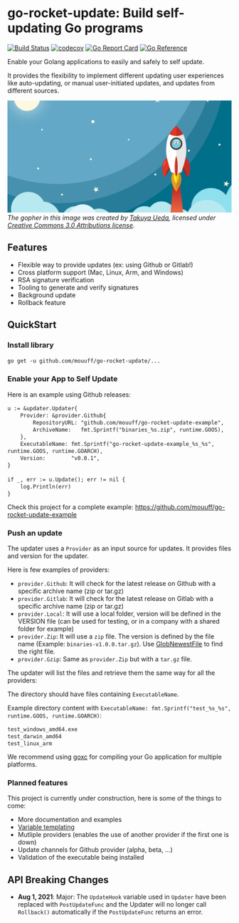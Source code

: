 # go-rocket-update: Build self-updating Go programs

[![Build Status](https://github.com/mouuff/go-rocket-update/workflows/Go/badge.svg?branch=master)](https://github.com/mouuff/go-rocket-update/actions)
[![codecov](https://codecov.io/gh/mouuff/go-rocket-update/branch/master/graph/badge.svg)](https://codecov.io/gh/mouuff/go-rocket-update)
[![Go Report Card](https://goreportcard.com/badge/github.com/mouuff/go-rocket-update)](https://goreportcard.com/report/github.com/mouuff/go-rocket-update)
[![Go Reference](https://pkg.go.dev/badge/github.com/mouuff/go-rocket-update.svg)](https://pkg.go.dev/github.com/mouuff/go-rocket-update)

Enable your Golang applications to easily and safely to self update.

It provides the flexibility to implement different updating user experiences like auto-updating, or manual user-initiated updates, and updates from different sources.

![Go rocket image](docs/social.png)
_The gopher in this image was created by [Takuya Ueda][tu], licensed under [Creative Commons 3.0 Attributions license][cc3-by]._

## Features

- Flexible way to provide updates (ex: using Github or Gitlab!)
- Cross platform support (Mac, Linux, Arm, and Windows)
- RSA signature verification
- Tooling to generate and verify signatures
- Background update
- Rollback feature

## QuickStart

### Install library

`go get -u github.com/mouuff/go-rocket-update/...`

### Enable your App to Self Update

Here is an example using Github releases:

    u := &updater.Updater{
    	Provider: &provider.Github{
    		RepositoryURL: "github.com/mouuff/go-rocket-update-example",
    		ArchiveName:   fmt.Sprintf("binaries_%s.zip", runtime.GOOS),
    	},
    	ExecutableName: fmt.Sprintf("go-rocket-update-example_%s_%s", runtime.GOOS, runtime.GOARCH),
    	Version:        "v0.0.1",
    }

    if _, err := u.Update(); err != nil {
    	log.Println(err)
    }

Check this project for a complete example: https://github.com/mouuff/go-rocket-update-example

### Push an update

The updater uses a `Provider` as an input source for updates. It provides files and version for the updater.

Here is few examples of providers:

- `provider.Github`: It will check for the latest release on Github with a specific archive name (zip or tar.gz)
- `provider.Gitlab`: It will check for the latest release on Gitlab with a specific archive name (zip or tar.gz)
- `provider.Local`: It will use a local folder, version will be defined in the VERSION file (can be used for testing, or in a company with a shared folder for example)
- `provider.Zip`: It will use a `zip` file. The version is defined by the file name (Example: `binaries-v1.0.0.tar.gz`). Use [GlobNewestFile](https://github.com/mouuff/go-rocket-update/blob/0cad960c4449b42726537e2c559786b3d6174868/pkg/provider/common.go#L24) to find the right file.
- `provider.Gzip`: Same as `provider.Zip` but with a `tar.gz` file.

The updater will list the files and retrieve them the same way for all the providers:

The directory should have files containing `ExecutableName`.

Example directory content with `ExecutableName: fmt.Sprintf("test_%s_%s", runtime.GOOS, runtime.GOARCH)`:

    test_windows_amd64.exe
    test_darwin_amd64
    test_linux_arm

We recommend using [goxc](https://github.com/laher/goxc) for compiling your Go application for multiple platforms.

### Planned features

This project is currently under construction, here is some of the things to come:

- More documentation and examples
- [Variable templating](https://github.com/mouuff/go-rocket-update/issues/14)
- Mutliple providers (enables the use of another provider if the first one is down)
- Update channels for Github provider (alpha, beta, ...)
- Validation of the executable being installed

## API Breaking Changes

- **Aug 1, 2021**: Major: The `UpdateHook` variable used in `Updater` have been replaced with `PostUpdateFunc` and the Updater will no longer call `Rollback()` automatically if the `PostUpdateFunc` returns an error.

[tu]: https://twitter.com/tenntenn
[cc3-by]: https://creativecommons.org/licenses/by/3.0/
